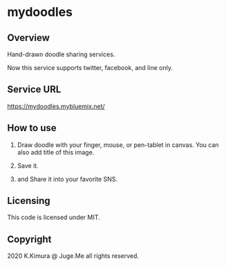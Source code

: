 # mydoodles

## Overview

Hand-drawn doodle sharing services.

Now this service supports twitter, facebook, and line only.


## Service URL

https://mydoodles.mybluemix.net/


## How to use

1. Draw doodle with your finger, mouse, or pen-tablet in canvas. You can also add title of this image.

2. Save it.

3. and Share it into your favorite SNS.


## Licensing

This code is licensed under MIT.


## Copyright

2020 K.Kimura @ Juge.Me all rights reserved.

